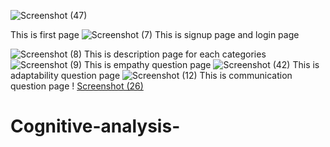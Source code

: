 ![Screenshot (47)](https://github.com/user-attachments/assets/502dfb54-5420-4da7-8d8e-c78fc3be7b53)

This is first page
![Screenshot (7)](https://github.com/user-attachments/assets/ee588661-3d57-44be-a29e-0df803ebf0a6)
This is signup page and login page

![Screenshot (8)](https://github.com/user-attachments/assets/faa513ea-c2ea-42d8-8e06-2eb8af5d29c7)
This is description page for each categories
![Screenshot (9)](https://github.com/user-attachments/assets/d11ebbd1-b4a9-400e-ac95-edd7609b73d3)
This is empathy question page
 ![Screenshot (42)](https://github.com/user-attachments/assets/bd218453-c7a0-47f0-888d-3b0d0f482182)
This is adaptability question page
![Screenshot (12)](https://github.com/user-attachments/assets/c31d53fb-654f-4719-968c-77ca2db64ef1)
This is communication question page !
[Screenshot (26)](https://github.com/user-attachments/assets/8c069c7a-789d-44a4-9088-7d9e1c719ef4)





# Cognitive-analysis-
